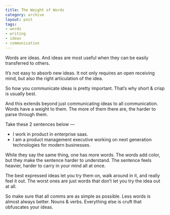 ```yaml
---
title: The Weight of Words
category: archive
layout: post
tags:
- words
- writing
- ideas
- communication
---
```


Words are ideas. And ideas are most useful when they can be easily transferred to others. 

It’s not easy to absorb new ideas. It not only requires an open receiving mind, but also the right articulation of the idea.

So how you communicate ideas is pretty important. That’s why short & crisp is usually best. 

And this extends beyond just communicating ideas to all communication. Words have a weight to them. The more of them there are, the harder to parse through them.

Take these 2 sentences below —

* I work in product in enterprise saas.
* I am a product management executive working on next generation technologies for modern businesses.

While they say the same thing, one has more words. The words add color, but they make the sentence harder to understand. The sentence feels heavier, harder to carry in your mind all at once.

The best expressed ideas let you try them on, walk around in it, and really feel it out. The worst ones are just words that don’t let you try the idea out at all.

So make sure that all comms are as simple as possible. Less words is almost always better. Nouns & verbs. Everything else is cruft that obfuscates your ideas.